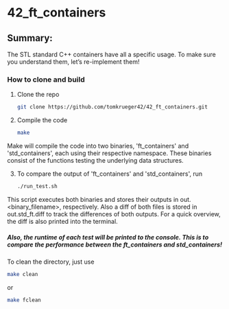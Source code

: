 # 42_ft_containers

## Summary:
The STL standard C++ containers have all a specific usage.
To make sure you understand them, let’s re-implement them!

### How to clone and build

1. Clone the repo
   ```sh
   git clone https://github.com/tomkrueger42/42_ft_containers.git
   ```
2. Compile the code
   ```sh
   make
   ```

Make will compile the code into two binaries, 'ft_containers' and 'std_containers', each using their respective namespace.
These binaries consist of the functions testing the underlying data structures.

3. To compare the output of 'ft_containers' and 'std_containers', run
   ```sh
   ./run_test.sh
   ```

This script executes both binaries and stores their outputs in out.<binary_filename>, respectively. Also a diff of both files is stored in out.std_ft.diff to track the differences of both outputs. For a quick overview, the diff is also printed into the terminal.

##### Also, the runtime of each test will be printed to the console. This is to compare the performance between the ft_containers and std_containers!


To clean the directory, just use
   ```sh
   make clean
   ```
   or
   ```sh
   make fclean
   ```

